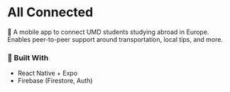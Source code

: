 # All Connected

📱 A mobile app to connect UMD students studying abroad in Europe.  
Enables peer-to-peer support around transportation, local tips, and more.

### 🔧 Built With
- React Native + Expo
- Firebase (Firestore, Auth)


